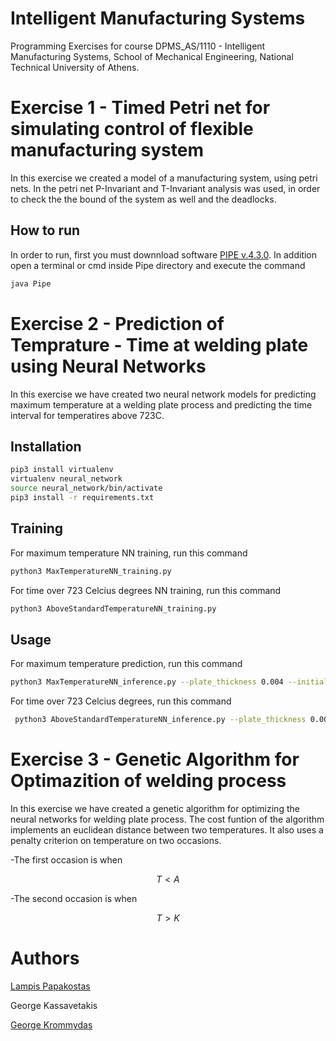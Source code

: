# Intelligent Manufacturing Systems 

Programming Exercises for course DPMS_AS/1110 - Intelligent Manufacturing Systems, School of Mechanical Engineering, National Technical University of Athens.

# Exercise 1 - Timed Petri net for simulating control of flexible manufacturing system
  
In this exercise we created a model of a manufacturing system, using petri nets. In the petri net P-Invariant and T-Invariant analysis was used, in order to check the the bound of the system as well and the deadlocks. 

## How to run

In order to run, first you must downnload software [PIPE v.4.3.0](https://sourceforge.net/projects/pipe2/).
In addition open a terminal or cmd inside Pipe directory and execute the command
```bash
java Pipe
```

# Exercise 2 - Prediction of Temprature - Time at welding plate using Neural Networks

In this exercise we have created two neural network models for predicting maximum temperature at a welding plate process and predicting the time interval for temperatires above 723C.

## Installation

```bash
pip3 install virtualenv
virtualenv neural_network
source neural_network/bin/activate
pip3 install -r requirements.txt
```
## Training

For maximum temperature NN training, run this command

```bash
python3 MaxTemperatureNN_training.py
```

For time over 723 Celcius degrees NN training, run this command

```bash
python3 AboveStandardTemperatureNN_training.py
```
## Usage

For maximum temperature prediction, run this command

```bash
python3 MaxTemperatureNN_inference.py --plate_thickness 0.004 --initial_temperature 180 --heat_input 900 --electrode_velocity 0.004 --X 0.0 --Y 0.02 --Z 0.002
```

For time over 723 Celcius degrees, run this command

```bash
 python3 AboveStandardTemperatureNN_inference.py --plate_thickness 0.005 --initial_temperature 200 --heat_input 1200 --electrode_velocity 0.0035 --X 0.025 --Y 0.025 --Z 0.0025 
```

# Exercise 3 - Genetic Algorithm for Optimazition of welding process

In this exercise we have created a genetic algorithm for optimizing the neural networks for welding plate process. 
The cost funtion of the algorithm implements an euclidean distance between two temperatures. It also uses a penalty criterion on temperature on two occasions.

-The first occasion is when  
```math
      T \lt A
```
-The second occasion is when
```math
    T \gt K
```
# Authors

[Lampis Papakostas](https://github.com/LPapakostas)

George Kassavetakis

[George Krommydas](https://github.com/GeoKrom)
